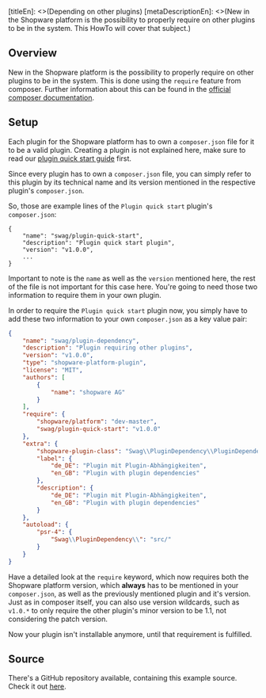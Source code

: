 [titleEn]: <>(Depending on other plugins)
[metaDescriptionEn]: <>(New in the Shopware platform is the possibility to properly require on other plugins to be in the system. This HowTo will cover that subject.)

## Overview

New in the Shopware platform is the possibility to properly require on other plugins to be in the system.
This is done using the `require` feature from composer.
Further information about this can be found in the [official composer documentation](https://getcomposer.org/doc/04-schema.md#package-links).

## Setup

Each plugin for the Shopware platform has to own a `composer.json` file for it to be a valid plugin.
Creating a plugin is not explained here, make sure to read our [plugin quick start guide](./../2-internals/4-plugins/010-plugin-quick-start.md) first.

Since every plugin has to own a `composer.json` file, you can simply refer to this plugin by its technical name and its version
mentioned in the respective plugin's `composer.json`.

So, those are example lines of the `Plugin quick start` plugin's `composer.json`:
```
{
    "name": "swag/plugin-quick-start",
    "description": "Plugin quick start plugin",
    "version": "v1.0.0",
    ...
}
```

Important to note is the `name` as well as the `version` mentioned here, the rest of the file is not important for this
case here. You're going to need those two information to require them in your own plugin.

In order to require the `Plugin quick start` plugin now, you simply have to add these two information to your
own `composer.json` as a key value pair:

```json
{
    "name": "swag/plugin-dependency",
    "description": "Plugin requiring other plugins",
    "version": "v1.0.0",
    "type": "shopware-platform-plugin",
    "license": "MIT",
    "authors": [
        {
            "name": "shopware AG"
        }
    ],
    "require": {
        "shopware/platform": "dev-master",
        "swag/plugin-quick-start": "v1.0.0"
    },
    "extra": {
        "shopware-plugin-class": "Swag\\PluginDependency\\PluginDependency",
        "label": {
            "de_DE": "Plugin mit Plugin-Abhängigkeiten",
            "en_GB": "Plugin with plugin dependencies"
        },
        "description": {
            "de_DE": "Plugin mit Plugin-Abhängigkeiten",
            "en_GB": "Plugin with plugin dependencies"
        }
    },
    "autoload": {
        "psr-4": {
            "Swag\\PluginDependency\\": "src/"
        }
    }
}
```

Have a detailed look at the `require` keyword, which now requires both the Shopware platform version, which **always**
has to be mentioned in your `composer.json`, as well as the previously mentioned plugin and it's version.
Just as in composer itself, you can also use version wildcards, such as `v1.0.*` to only require the other plugin's
minor version to be 1.1, not considering the patch version.

Now your plugin isn't installable anymore, until that requirement is fulfilled.

## Source

There's a GitHub repository available, containing this example source.
Check it out [here](https://github.com/shopware/swag-docs-plugin-dependency).